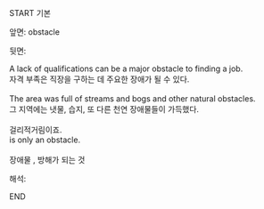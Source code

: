 START
기본

앞면:
obstacle


뒷면:
<div>A lack of qualifications can be a major obstacle to finding a job. </div><div>자격 부족은 직장을 구하는 데 주요한 장애가 될 수 있다.</div><div><br></div><div><div>The area was full of streams and bogs and other natural obstacles. </div><div>그 지역에는 냇물, 습지, 또 다른 천연 장애물들이 가득했다.</div></div><div><br></div><div><div><div>걸리적거림이죠.</div></div><div><div>is only an obstacle.</div></div></div><div><br></div><div>장애물 , 방해가 되는 것</div>


해석:

END